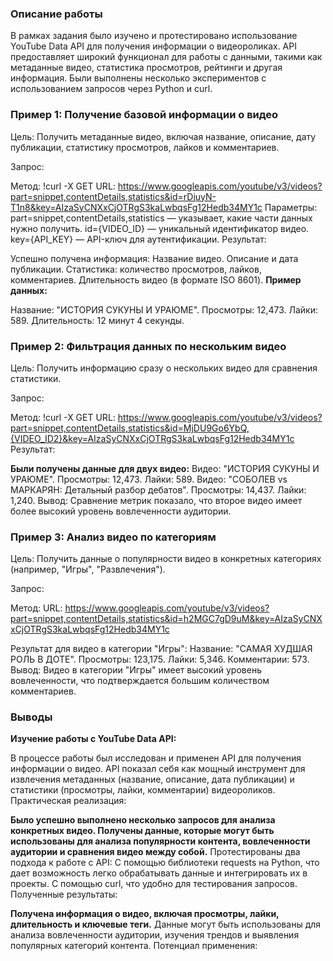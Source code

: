 ### Описание работы
В рамках задания было изучено и протестировано использование YouTube Data API для получения информации о видеороликах. API предоставляет широкий функционал для работы с данными, такими как метаданные видео, статистика просмотров, рейтинги и другая информация. Были выполнены несколько экспериментов с использованием запросов через Python и curl.

### **Пример 1: Получение базовой информации о видео**
Цель: Получить метаданные видео, включая название, описание, дату публикации, статистику просмотров, лайков и комментариев.

Запрос:

Метод: !curl -X GET 
URL: https://www.googleapis.com/youtube/v3/videos?part=snippet,contentDetails,statistics&id=rDjuyN-T1n8&key=AIzaSyCNXxCjOTRgS3kaLwbqsFg12Hedb34MY1c
Параметры:
part=snippet,contentDetails,statistics — указывает, какие части данных нужно получить.
id={VIDEO_ID} — уникальный идентификатор видео.
key={API_KEY} — API-ключ для аутентификации.
Результат:

Успешно получена информация:
Название видео.
Описание и дата публикации.
Статистика: количество просмотров, лайков, комментариев.
Длительность видео (в формате ISO 8601).
**Пример данных:**

Название: "ИСТОРИЯ СУКУНЫ И УРАЮМЕ".
Просмотры: 12,473.
Лайки: 589.
Длительность: 12 минут 4 секунды.

### **Пример 2: Фильтрация данных по нескольким видео**
Цель: Получить информацию сразу о нескольких видео для сравнения статистики.

Запрос:

Метод: !curl -X GET 
URL: https://www.googleapis.com/youtube/v3/videos?part=snippet,contentDetails,statistics&id=MjDU9Go6YbQ,{VIDEO_ID2}&key=AIzaSyCNXxCjOTRgS3kaLwbqsFg12Hedb34MY1c
Результат:

**Были получены данные для двух видео:**
Видео: "ИСТОРИЯ СУКУНЫ И УРАЮМЕ".
Просмотры: 12,473.
Лайки: 589.
Видео: "СОБОЛЕВ vs МАРКАРЯН: Детальный разбор дебатов".
Просмотры: 14,437.
Лайки: 1,240.
Вывод: Сравнение метрик показало, что второе видео имеет более высокий уровень вовлеченности аудитории.

### **Пример 3: Анализ видео по категориям**
Цель: Получить данные о популярности видео в конкретных категориях (например, "Игры", "Развлечения").

Запрос:

Метод:
URL: https://www.googleapis.com/youtube/v3/videos?part=snippet,contentDetails,statistics&id=h2MGC7gD9uM&key=AIzaSyCNXxCjOTRgS3kaLwbqsFg12Hedb34MY1c

Результат для видео в категории "Игры":
Название: "САМАЯ ХУДШАЯ РОЛЬ В ДОТЕ".
Просмотры: 123,175.
Лайки: 5,346.
Комментарии: 573.
Вывод: Видео в категории "Игры" имеет высокий уровень вовлеченности, что подтверждается большим количеством комментариев.

### **Выводы**

**Изучение работы с YouTube Data API:**

В процессе работы был исследован и применен API для получения информации о видео. API показал себя как мощный инструмент для извлечения метаданных (название, описание, дата публикации) и статистики (просмотры, лайки, комментарии) видеороликов.
Практическая реализация:

**Было успешно выполнено несколько запросов для анализа конкретных видео. Получены данные, которые могут быть использованы для анализа популярности контента, вовлеченности аудитории и сравнения видео между собой.**
Протестированы два подхода к работе с API:
С помощью библиотеки requests на Python, что дает возможность легко обрабатывать данные и интегрировать их в проекты.
С помощью curl, что удобно для тестирования запросов.
Полученные результаты:

**Получена информация о видео, включая просмотры, лайки, длительность и ключевые теги.**
Данные могут быть использованы для анализа вовлеченности аудитории, изучения трендов и выявления популярных категорий контента.
Потенциал применения:
